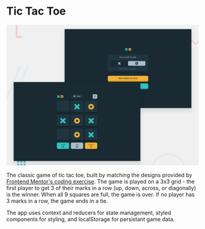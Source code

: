# Tic Tac Toe

![Design preview for the Tic Tac Toe coding challenge](./preview.jpg)

The classic game of tic tac toe, built by matching the designs provided by [Frontend Mentor's coding exercise](https://www.frontendmentor.io/challenges/tic-tac-toe-game-Re7ZF_E2v). The game is played on a 3x3 grid - the first player to get 3 of their marks in a row (up, down, across, or diagonally) is the winner. When all 9 squares are full, the game is over. If no player has 3 marks in a row, the game ends in a tie.

The app uses context and reducers for state management, styled components for styling, and localStorage for persistant game data.
